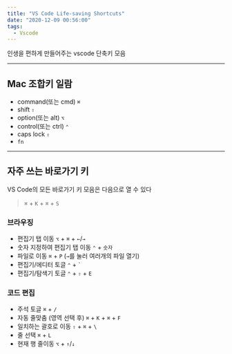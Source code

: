 ```yaml
---
title: "VS Code Life-saving Shortcuts"
date: "2020-12-09 00:56:00"
tags:
  - Vscode
---
```


인생을 편하게 만들어주는 vscode 단축키 모음

---

## Mac 조합키 일람

- command(또는 cmd) `⌘`
- shift `⇧`
- option(또는 alt) `⌥`
- control(또는 ctrl) `⌃`
- caps lock `⇪`
- `fn`

---

## 자주 쓰는 바로가기 키

VS Code의 모든 바로가기 키 모음은 다음으로 열 수 있다

> `⌘` + `K` + `⌘` + `S`

### 브라우징

- 편집기 탭 이동 `⌥` + `⌘` + `←`/`→`
- 숫자 지정하여 편집기 탭 이동 `⌃` + `숫자`
- 파일로 이동 `⌘` + `P` (`→`를 눌러 여러개의 파일 열기)
- 편집기/에디터 토글 `⌃` + `` ` ``
- 편집기/탐색기 토글 `⌃` + `⇧` + `E`

### 코드 편집

- 주석 토글 `⌘` + `/`
- 자동 줄맞춤 (영역 선택 후) `⌘` + `K` + `⌘` + `F`
- 일치하는 괄호로 이동 `⇧` + `⌘` + `\`
- 줄 선택 `⌘` + `L`
- 현재 행 줄이동 `⌥` + `↑`/`↓`
